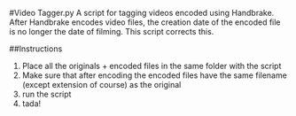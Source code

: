 #Video Tagger.py
A script for tagging videos encoded using Handbrake. After Handbrake encodes video files, the creation date of the encoded file is no longer the date of filming. This script corrects this.

##Instructions
1. Place all the originals + encoded files in the same folder with the script
2. Make sure that after encoding the encoded files have the same filename (except extension of course) as the original
3. run the script
4. tada!